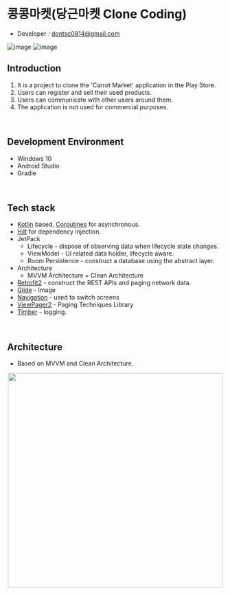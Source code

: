 <h1>콩콩마켓(당근마켓 Clone Coding)</h1> 

- Developer : dontsc0814@gmail.com

![image](https://user-images.githubusercontent.com/58021968/137633396-42ec1988-53cd-4001-b88c-7eeb024a9857.png)
![image](https://user-images.githubusercontent.com/58021968/137634123-d185af6d-a815-4582-994a-4b3346c7d824.png)

## Introduction
1. It is a project to clone the 'Carrot Market' application in the Play Store.
2. Users can register and sell their used products.
3. Users can communicate with other users around them.
4. The application is not used for commercial purposes.
<br>

## Development Environment
- Windows 10
- Android Studio
- Gradle
<br>

## Tech stack
- [Kotlin](https://kotlinlang.org/) based, [Coroutines](https://github.com/Kotlin/kotlinx.coroutines) for asynchronous.
- [Hilt](https://dagger.dev/hilt/) for dependency injection.
- JetPack
  - Lifecycle - dispose of observing data when lifecycle state changes.
  - ViewModel - UI related data holder, lifecycle aware.
  - Room Persistence - construct a database using the abstract layer.
- Architecture
  - MVVM Architecture + Clean Architecture
- [Retrofit2](https://github.com/square/retrofit) - construct the REST APIs and paging network data.
- [Glide](https://github.com/bumptech/glide) - Image
- [Navigation](https://developer.android.com/guide/navigation/navigation-getting-started?hl=ko) - used to switch screens
- [ViewPager2](https://developer.android.com/jetpack/androidx/releases/viewpager2?hl=ko) - Paging Techniques Library
- [Timber](https://github.com/JakeWharton/timber) - logging.
<br>

## Architecture
- Based on MVVM and Clean Architecture.

<p align="center">
<img src="https://user-images.githubusercontent.com/58021968/125732196-fde254a4-0f05-4082-875a-55bf1feb5aed.png" height="500"/>
</p>
<br>

